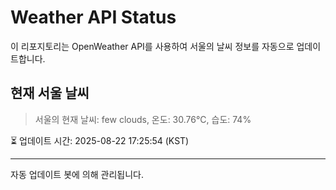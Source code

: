 
# Weather API Status

이 리포지토리는 OpenWeather API를 사용하여 서울의 날씨 정보를 자동으로 업데이트합니다.

## 현재 서울 날씨
> 서울의 현재 날씨: few clouds, 온도: 30.76°C, 습도: 74%

⏳ 업데이트 시간: 2025-08-22 17:25:54 (KST)

---
자동 업데이트 봇에 의해 관리됩니다.
